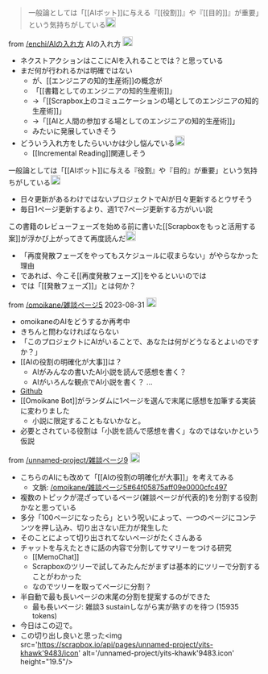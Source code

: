 
> 一般論としては「[[AIボット]]に与える『[[役割]]』や『[[目的]]』が重要」という気持ちがしている<img src='https://scrapbox.io/api/pages/enchi/nishio/icon' alt='/enchi/nishio.icon' height="19.5"/>


from [/enchi/AIの入れ方](https://scrapbox.io/enchi/AIの入れ方)
AIの入れ方
<img src='https://scrapbox.io/api/pages/enchi/nishio/icon' alt='/enchi/nishio.icon' height="19.5"/>
- ネクストアクションはここにAIを入れることでは？と思っている
- まだ何が行われるかは明確ではない
    - が、[[エンジニアの知的生産術]]の概念が
    - 「[[書籍としてのエンジニアの知的生産術]]」
    - →「[[Scrapbox上のコミュニケーションの場としてのエンジニアの知的生産術]]」
    - →「[[AIと人間の参加する場としてのエンジニアの知的生産術]]」
    - みたいに発展していきそう
- どういう入れ方をしたらいいかは少し悩んでいる<img src='https://scrapbox.io/api/pages/enchi/nishio/icon' alt='/enchi/nishio.icon' height="19.5"/>
    - [[Incremental Reading]]関連しそう

一般論としては「[[AIボット]]に与える『役割』や『目的』が重要」という気持ちがしている<img src='https://scrapbox.io/api/pages/enchi/nishio/icon' alt='/enchi/nishio.icon' height="19.5"/>
- 日々更新があるわけではないプロジェクトでAIが日々更新するとウザそう
- 毎日1ページ更新するより、週1で7ページ更新する方がいい説

この書籍のレビューフェーズを始める前に書いた[[Scrapboxをもっと活用する案]]が浮かび上がってきて再度読んだ<img src='https://scrapbox.io/api/pages/enchi/nishio/icon' alt='/enchi/nishio.icon' height="19.5"/>
- 「再度発散フェーズをやってもスケジュールに収まらない」がやらなかった理由
- であれば、今こそ[[再度発散フェーズ]]をやるといいのでは
- では「[[発散フェーズ]]」とは何か？


from [/omoikane/雑談ページ5](https://scrapbox.io/omoikane/雑談ページ5)
2023-08-31
<img src='https://scrapbox.io/api/pages/omoikane/nishio/icon' alt='/omoikane/nishio.icon' height="19.5"/>
- omoikaneのAIをどうするか再考中
- きちんと問わなければならない
- 「このプロジェクトにAIがいることで、あなたは何がどうなるとよいのですか？」
- [[AIの役割の明確化が大事]]は？
    - AIがみんなの書いたAI小説を読んで感想を書く？
    - AIがいろんな観点でAI小説を書く？
...
- [Github](https://github.com/nishio/omoikane-embed/commit/3f87c4c6b769a75b5012b70e71e6efed1e32676a)
- [[Omoikane Bot]]がランダムに1ページを選んで末尾に感想を加筆する実装に変わりました
    - 小説に限定することもないかなと。
- 必要とされている役割は「小説を読んで感想を書く」なのではないかという仮説


from [/unnamed-project/雑談ページ9](https://scrapbox.io/unnamed-project/雑談ページ9)
<img src='https://scrapbox.io/api/pages/unnamed-project/nishio/icon' alt='/unnamed-project/nishio.icon' height="19.5"/>
- こちらのAIにも改めて「[[AIの役割の明確化が大事]]」を考えてみる
    - 文脈: [/omoikane/雑談ページ5#64f05875aff09e0000cfc497](https://scrapbox.io/omoikane/雑談ページ5#64f05875aff09e0000cfc497)
- 複数のトピックが混ざっているページ(雑談ページが代表的)を分割する役割かなと思っている
- 多分「100ページになったら」という呪いによって、一つのページにコンテンツを押し込み、切り出さない圧力が発生した
- そのことによって切り出されてないページがたくさんある
- チャットを与えたときに話の内容で分割してサマリーをつける研究
    - [[MemoChat]]
    - Scrapboxのツリーで試してみたんだがまずは基本的にツリーで分割することがわかった
    - なのでツリーを取ってページに分割？
- 半自動で最も長いページの末尾の分割を提案するのができた
    - 最も長いページ: 雑談3 sustainしながら実が熟すのを待つ (15935 tokens)
- 今日はこの辺で。
- この切り出し良いと思った<img src='https://scrapbox.io/api/pages/unnamed-project/yits-khawk'9483/icon' alt='/unnamed-project/yits-khawk'9483.icon' height="19.5"/>
